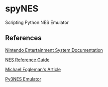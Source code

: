 # spyNES
Scripting Python NES Emulator

## References
[Nintendo Entertainment System Documentation](http://nesdev.com/NESDoc.pdf)

[NES Reference Guide](http://wiki.nesdev.com/w/index.php/NES_reference_guide)

[Michael Fogleman's Article](https://medium.com/@fogleman/i-made-an-nes-emulator-here-s-what-i-learned-about-the-original-nintendo-2e078c9b28fe#.yq70wsds3)

[Py3NES Emulator](https://github.com/PyAndy/Py3NES)
